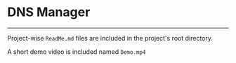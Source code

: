 # DNS Manager
---

Project-wise `ReadMe.md` files are included in the project's root directory.

A short demo video is included named `Demo.mp4`

